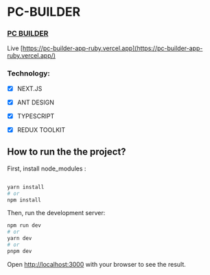# PC-BUILDER
### [PC BUILDER](https://pc-builder-app-ruby.vercel.app/)

Live [https://pc-builder-app-ruby.vercel.app](https://pc-builder-app-ruby.vercel.app/) 

### Technology:

- [x] NEXT.JS
- [x] ANT DESIGN
- [x] TYPESCRIPT
- [x] REDUX TOOLKIT


## How to run the the project?


First, install node_modules :

```bash

yarn install
# or
npm install

```


Then, run the development server:

```bash
npm run dev
# or
yarn dev
# or
pnpm dev
```

Open [http://localhost:3000](http://localhost:3000) with your browser to see the result.


